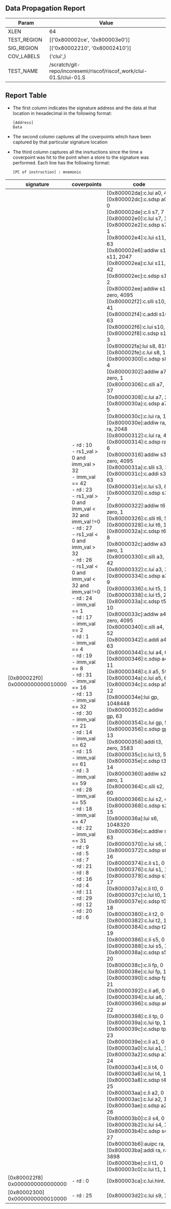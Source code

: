 
## Data Propagation Report

| Param       | Value    |
|-------------|----------|
| XLEN        | 64      |
| TEST_REGION | [('0x800002ce', '0x800003e0')]      |
| SIG_REGION  | [('0x80002210', '0x80002410')]      |
| COV_LABELS  | ('clui',)      |
| TEST_NAME   | /scratch/git-repo/incoresemi/riscof/riscof_work/clui-01.S/clui-01.S    |

## Report Table

- The first column indicates the signature address and the data at that location in hexadecimal in the following format: 
  ```
  [Address]
  Data
  ```

- The second column captures all the coverpoints which have been captured by that particular signature location

- The third column captures all the insrtuctions since the time a coverpoint was
  hit to the point when a store to the signature was performed. Each line has
  the following format:
  ```
  [PC of instruction] : mnemonic
  ```

<style>
table th:first-of-type {
    width: 5%;
}
table th:nth-of-type(2) {
    width: 40%;
}
table th:nth-of-type(3) {
    width: 55%;
}
</style>

|            signature             |                                                                                                                                                                                                                                                                                                                                                                                                                                  coverpoints                                                                                                                                                                                                                                                                                                                                                                                                                                   |                                                                                                                                                                                                                                                                                                                                                                                                                                                                                                                                                                                                                                                                                                                                                                                                                                                                                                                                                                                                                                                                                                                                                                                                                                                                                                                                                                                                                                                                                                                                                                                                                 code                                                                                                                                                                                                                                                                                                                                                                                                                                                                                                                                                                                                                                                                                                                                                                                                                                                                                                                                                                                                                                                                                                                                                                                                                                                                                                                                                                                                                                                                                                                                                                                                                  |
|----------------------------------|--------------------------------------------------------------------------------------------------------------------------------------------------------------------------------------------------------------------------------------------------------------------------------------------------------------------------------------------------------------------------------------------------------------------------------------------------------------------------------------------------------------------------------------------------------------------------------------------------------------------------------------------------------------------------------------------------------------------------------------------------------------------------------------------------------------------------------------------------------------------------------|---------------------------------------------------------------------------------------------------------------------------------------------------------------------------------------------------------------------------------------------------------------------------------------------------------------------------------------------------------------------------------------------------------------------------------------------------------------------------------------------------------------------------------------------------------------------------------------------------------------------------------------------------------------------------------------------------------------------------------------------------------------------------------------------------------------------------------------------------------------------------------------------------------------------------------------------------------------------------------------------------------------------------------------------------------------------------------------------------------------------------------------------------------------------------------------------------------------------------------------------------------------------------------------------------------------------------------------------------------------------------------------------------------------------------------------------------------------------------------------------------------------------------------------------------------------------------------------------------------------------------------------------------------------------------------------------------------------------------------------------------------------------------------------------------------------------------------------------------------------------------------------------------------------------------------------------------------------------------------------------------------------------------------------------------------------------------------------------------------------------------------------------------------------------------------------------------------------------------------------------------------------------------------------------------------------------------------------------------------------------------------------------------------------------------------------------------------------------------------------------------------------------------------------------------------------------------------------------------------------------------------------------------------------------------------------------------------------------------------------------------------------------------------------------------------------------------------------------------------------------------------------------------------------------------------------------------------------------------------------------------------------------------------------------------------------------------------------------------------------------------------------------------------------------------------------------------------------------------------------|
|[0x800022f0]<br>0x0000000000010000|- rd : 10<br> - rs1_val > 0 and imm_val > 32<br> - imm_val == 42<br> - rd : 23<br> - rs1_val > 0 and imm_val < 32 and imm_val !=0 <br> - rd : 27<br> - rs1_val < 0 and imm_val > 32<br> - rd : 26<br> - rs1_val < 0 and imm_val < 32 and imm_val !=0 <br> - rd : 24<br> - imm_val == 1<br> - rd : 17<br> - imm_val == 2<br> - rd : 1<br> - imm_val == 4<br> - rd : 19<br> - imm_val == 8<br> - rd : 31<br> - imm_val == 16<br> - rd : 13<br> - imm_val == 32<br> - rd : 30<br> - imm_val == 21<br> - rd : 14<br> - imm_val == 62<br> - rd : 15<br> - imm_val == 61<br> - rd : 3<br> - imm_val == 59<br> - rd : 28<br> - imm_val == 55<br> - rd : 18<br> - imm_val == 47<br> - rd : 22<br> - imm_val == 31<br> - rd : 9<br> - rd : 5<br> - rd : 7<br> - rd : 21<br> - rd : 8<br> - rd : 16<br> - rd : 4<br> - rd : 11<br> - rd : 29<br> - rd : 12<br> - rd : 20<br> - rd : 6<br> |[0x800002da]:c.lui a0, 42<br> [0x800002dc]:c.sdsp a0, 0<br> [0x800002de]:c.li s7, 7<br> [0x800002e0]:c.lui s7, 11<br> [0x800002e2]:c.sdsp s7, 1<br> [0x800002e4]:c.lui s11, 63<br> [0x800002e6]:addiw s11, s11, 2047<br> [0x800002ea]:c.lui s11, 42<br> [0x800002ec]:c.sdsp s11, 2<br> [0x800002ee]:addiw s10, zero, 4095<br> [0x800002f2]:c.slli s10, 41<br> [0x800002f4]:c.addi s10, 63<br> [0x800002f6]:c.lui s10, 6<br> [0x800002f8]:c.sdsp s10, 3<br> [0x800002fa]:lui s8, 8192<br> [0x800002fe]:c.lui s8, 1<br> [0x80000300]:c.sdsp s8, 4<br> [0x80000302]:addiw a7, zero, 1<br> [0x80000306]:c.slli a7, 37<br> [0x80000308]:c.lui a7, 2<br> [0x8000030a]:c.sdsp a7, 5<br> [0x8000030c]:c.lui ra, 1<br> [0x8000030e]:addiw ra, ra, 2048<br> [0x80000312]:c.lui ra, 4<br> [0x80000314]:c.sdsp ra, 6<br> [0x80000316]:addiw s3, zero, 4095<br> [0x8000031a]:c.slli s3, 37<br> [0x8000031c]:c.addi s3, 63<br> [0x8000031e]:c.lui s3, 8<br> [0x80000320]:c.sdsp s3, 7<br> [0x80000322]:addiw t6, zero, 1<br> [0x80000326]:c.slli t6, 53<br> [0x80000328]:c.lui t6, 16<br> [0x8000032a]:c.sdsp t6, 8<br> [0x8000032c]:addiw a3, zero, 1<br> [0x80000330]:c.slli a3, 42<br> [0x80000332]:c.lui a3, 32<br> [0x80000334]:c.sdsp a3, 9<br> [0x80000336]:c.lui t5, 1<br> [0x80000338]:c.lui t5, 21<br> [0x8000033a]:c.sdsp t5, 10<br> [0x8000033c]:addiw a4, zero, 4095<br> [0x80000340]:c.slli a4, 52<br> [0x80000342]:c.addi a4, 63<br> [0x80000344]:c.lui a4, 62<br> [0x80000346]:c.sdsp a4, 11<br> [0x80000348]:c.li a5, 59<br> [0x8000034a]:c.lui a5, 61<br> [0x8000034c]:c.sdsp a5, 12<br> [0x8000034e]:lui gp, 1048448<br> [0x80000352]:c.addiw gp, 63<br> [0x80000354]:c.lui gp, 59<br> [0x80000356]:c.sdsp gp, 13<br> [0x80000358]:addi t3, zero, 3583<br> [0x8000035c]:c.lui t3, 55<br> [0x8000035e]:c.sdsp t3, 14<br> [0x80000360]:addiw s2, zero, 1<br> [0x80000364]:c.slli s2, 60<br> [0x80000366]:c.lui s2, 47<br> [0x80000368]:c.sdsp s2, 15<br> [0x8000036a]:lui s6, 1048320<br> [0x8000036e]:c.addiw s6, 63<br> [0x80000370]:c.lui s6, 31<br> [0x80000372]:c.sdsp s6, 16<br> [0x80000374]:c.li s1, 0<br> [0x80000376]:c.lui s1, 16<br> [0x80000378]:c.sdsp s1, 17<br> [0x8000037a]:c.li t0, 0<br> [0x8000037c]:c.lui t0, 16<br> [0x8000037e]:c.sdsp t0, 18<br> [0x80000380]:c.li t2, 0<br> [0x80000382]:c.lui t2, 16<br> [0x80000384]:c.sdsp t2, 19<br> [0x80000386]:c.li s5, 0<br> [0x80000388]:c.lui s5, 16<br> [0x8000038a]:c.sdsp s5, 20<br> [0x8000038c]:c.li fp, 0<br> [0x8000038e]:c.lui fp, 16<br> [0x80000390]:c.sdsp fp, 21<br> [0x80000392]:c.li a6, 0<br> [0x80000394]:c.lui a6, 16<br> [0x80000396]:c.sdsp a6, 22<br> [0x80000398]:c.li tp, 0<br> [0x8000039a]:c.lui tp, 16<br> [0x8000039c]:c.sdsp tp, 23<br> [0x8000039e]:c.li a1, 0<br> [0x800003a0]:c.lui a1, 16<br> [0x800003a2]:c.sdsp a1, 24<br> [0x800003a4]:c.li t4, 0<br> [0x800003a6]:c.lui t4, 16<br> [0x800003a8]:c.sdsp t4, 25<br> [0x800003aa]:c.li a2, 0<br> [0x800003ac]:c.lui a2, 16<br> [0x800003ae]:c.sdsp a2, 26<br> [0x800003b0]:c.li s4, 0<br> [0x800003b2]:c.lui s4, 16<br> [0x800003b4]:c.sdsp s4, 27<br> [0x800003b6]:auipc ra, 2<br> [0x800003ba]:addi ra, ra, 3898<br> [0x800003be]:c.li t1, 0<br> [0x800003c0]:c.lui t1, 16<br> |
|[0x800022f8]<br>0x0000000000000000|- rd : 0<br>                                                                                                                                                                                                                                                                                                                                                                                                                                                                                                                                                                                                                                                                                                                                                                                                                                                                    |[0x800003ca]:c.lui.hint.16<br>                                                                                                                                                                                                                                                                                                                                                                                                                                                                                                                                                                                                                                                                                                                                                                                                                                                                                                                                                                                                                                                                                                                                                                                                                                                                                                                                                                                                                                                                                                                                                                                                                                                                                                                                                                                                                                                                                                                                                                                                                                                                                                                                                                                                                                                                                                                                                                                                                                                                                                                                                                                                                                                                                                                                                                                                                                                                                                                                                                                                                                                                                                                                                                                                         |
|[0x80002300]<br>0x0000000000010000|- rd : 25<br>                                                                                                                                                                                                                                                                                                                                                                                                                                                                                                                                                                                                                                                                                                                                                                                                                                                                   |[0x800003d2]:c.lui s9, 16<br>                                                                                                                                                                                                                                                                                                                                                                                                                                                                                                                                                                                                                                                                                                                                                                                                                                                                                                                                                                                                                                                                                                                                                                                                                                                                                                                                                                                                                                                                                                                                                                                                                                                                                                                                                                                                                                                                                                                                                                                                                                                                                                                                                                                                                                                                                                                                                                                                                                                                                                                                                                                                                                                                                                                                                                                                                                                                                                                                                                                                                                                                                                                                                                                                          |

